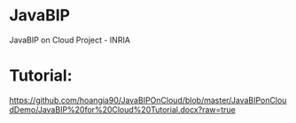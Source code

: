 # JavaBIP
 JavaBIP on Cloud Project - INRIA
# Tutorial: 
 https://github.com/hoangia90/JavaBIPOnCloud/blob/master/JavaBIPonCloudDemo/JavaBIP%20for%20Cloud%20Tutorial.docx?raw=true
